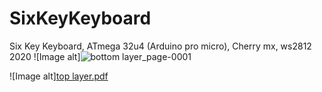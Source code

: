 # SixKeyKeyboard
Six Key Keyboard, ATmega 32u4 (Arduino pro micro), Cherry mx, ws2812 2020
![Image alt]![bottom layer_page-0001](https://github.com/asmhozyain/SixKeyKeyboard/assets/78702486/a3b0916e-db07-473b-ad9a-3a6392a831d5)


![Image alt][top layer.pdf](https://github.com/asmhozyain/SixKeyKeyboard/files/11954621/top.layer.pdf)

